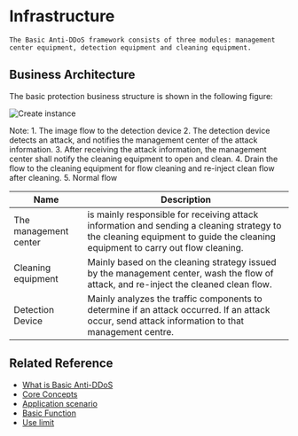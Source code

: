 # Infrastructure

    The Basic Anti-DDoS framework consists of three modules: management center equipment, detection equipment and cleaning equipment.
    
## Business Architecture

The basic protection business structure is shown in the following figure:

![Create instance](https://github.com/jdcloudcom/cn/blob/edit/image/Basic%20Anti-DDos/Infrastructure01.png)

Note: 1. The image flow to the detection device 2. The detection device detects an attack, and notifies the management center of the attack information.
      3. After receiving the attack information, the management center shall notify the cleaning equipment to open and clean.
      4. Drain the flow to the cleaning equipment for flow cleaning and re-inject clean flow after cleaning.
      5. Normal flow

| Name | Description |
| - | - |
The management center | is mainly responsible for receiving attack information and sending a cleaning strategy to the cleaning equipment to guide the cleaning equipment to carry out flow cleaning.
| Cleaning equipment | Mainly based on the cleaning strategy issued by the management center, wash the flow of attack, and re-inject the cleaned clean flow.
| Detection Device | Mainly analyzes the traffic components to determine if an attack occurred. If an attack occur, send attack information to that management centre.

## Related Reference

- [What is Basic Anti-DDoS](https://github.com/jdcloudcom/cn/blob/edit/documentation/Cloud-Security/Basic-Anti-DDoS/Introduction/Overview.md)
- [Core Concepts](https://github.com/jdcloudcom/cn/blob/edit/documentation/Cloud-Security/Basic-Anti-DDoS/Introduction/Core-Concepts.md)
- [Application scenario](https://github.com/jdcloudcom/cn/blob/edit/documentation/Cloud-Security/Basic-Anti-DDoS/Introduction/Application-Scenarios.md)
- [Basic Function](https://github.com/jdcloudcom/cn/blob/edit/documentation/Cloud-Security/Basic-Anti-DDoS/Introduction/Functions.md)
- [Use limit](https://github.com/jdcloudcom/cn/blob/edit/documentation/Cloud-Security/Basic-Anti-DDoS/Introduction/Restrictions.md)
